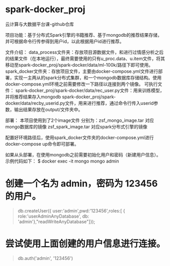 # spark-docker_proj
云计算与大数据平台课-github仓库

项目功能：基于分布式Spark引擎的书籍推荐、基于mongodb的推荐结果存储，并可根据命令行传参得到用户id，以此根据用户id进行推荐。

文件介绍：
data_process文件夹：存放项目源数据文件，和进行过情感分析之后的结果文件（在本地运行），最终需要使用的只有u_proc.data、u.item文件，将其移动至spark-docker_proj/spark-docker/data/ml-100k/路径下即可使用。
spark_docker文件夹：存放项目文件，主要由docker-compose.yml文件进行部署，实现一主两从的spark分布式集群，和一个mongodb数据库存储结构。使用docker-compose.yml环境之前需要修改一下路径以连接到两个镜像。 
可执行文件：
spark-docker_proj/spark-docker/data/rec_user.py文件：用来训练模型，并将推荐结果存入mongodb
spark-docker_proj/spark-docker/data/recby_userid.py文件，用来进行推荐，通过命令行传入userid参数，输出结果存放在output/文件夹中。

部署：
本项目使用到了2个image文件
分别为：zsf_mongo_image.tar 对应mongo数据库的镜像
        zsf_spark_image.tar 对应spark分布式引擎的镜像
        
配置好环境路径后，使用spark_docker文件夹的docker-compose.yml进行docker-compose up命令即可部署。

如果从头部署，在使用mongodb之前需要初始化用户和密码（新建用户信息）。
示例代码如下：
$ docker exec -it mongo mongo admin
# 创建一个名为 admin，密码为 123456 的用户。
>  db.createUser({ user:'admin',pwd:'123456',roles:[ { role:'userAdminAnyDatabase', db: 'admin'},"readWriteAnyDatabase"]});
# 尝试使用上面创建的用户信息进行连接。
> db.auth('admin', '123456')

